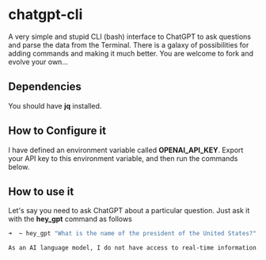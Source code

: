 # chatgpt-cli
A very simple and stupid CLI (bash) interface to ChatGPT to ask questions and parse the data from the Terminal. 
There is a galaxy of possibilities for adding commands and making it much better. You are welcome to fork and evolve your own...

## Dependencies
You should have **jq** installed.

## How to Configure it
I have defined an environment variable called **OPENAI_API_KEY**. 
Export your API key to this environment variable, and then run the commands below.

## How to use it
Let's say you need to ask ChatGPT about a particular question. Just ask it with the **hey_gpt** command as follows
```bash
➜  ~ hey_gpt "What is the name of the president of the United States?"

As an AI language model, I do not have access to real-time information. As of my last training data, the current President of the United States is Joe Biden.
```
